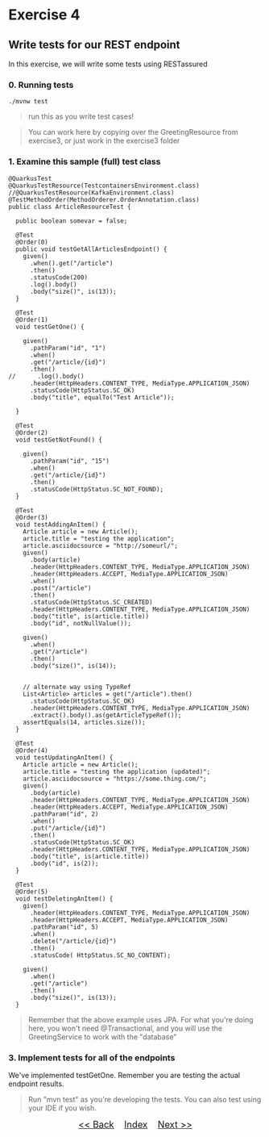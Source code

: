 # Exercise 4
## Write tests for our REST endpoint

In this exercise, we will write some tests using RESTassured

### 0. Running tests


   ```
   ./mvnw test
   ```

> run this as you write test cases!

> You can work here by copying over the GreetingResource from exercise3, or just work in the exercise3 folder

### 1. Examine this sample (full) test class

``` 
@QuarkusTest
@QuarkusTestResource(TestcontainersEnvironment.class)
//@QuarkusTestResource(KafkaEnvironment.class)
@TestMethodOrder(MethodOrderer.OrderAnnotation.class)
public class ArticleResourceTest {

  public boolean somevar = false;

  @Test
  @Order(0)
  public void testGetAllArticlesEndpoint() {
    given()
      .when().get("/article")
      .then()
      .statusCode(200)
      .log().body()
      .body("size()", is(13));
  }

  @Test
  @Order(1)
  void testGetOne() {

    given()
      .pathParam("id", "1")
      .when()
      .get("/article/{id}")
      .then()
//      .log().body()
      .header(HttpHeaders.CONTENT_TYPE, MediaType.APPLICATION_JSON)
      .statusCode(HttpStatus.SC_OK)
      .body("title", equalTo("Test Article"));

  }

  @Test
  @Order(2)
  void testGetNotFound() {

    given()
      .pathParam("id", "15")
      .when()
      .get("/article/{id}")
      .then()
      .statusCode(HttpStatus.SC_NOT_FOUND);
  }

  @Test
  @Order(3)
  void testAddingAnItem() {
    Article article = new Article();
    article.title = "testing the application";
    article.asciidocsource = "http://someurl/";
    given()
      .body(article)
      .header(HttpHeaders.CONTENT_TYPE, MediaType.APPLICATION_JSON)
      .header(HttpHeaders.ACCEPT, MediaType.APPLICATION_JSON)
      .when()
      .post("/article")
      .then()
      .statusCode(HttpStatus.SC_CREATED)
      .header(HttpHeaders.CONTENT_TYPE, MediaType.APPLICATION_JSON)
      .body("title", is(article.title))
      .body("id", notNullValue());

    given()
      .when()
      .get("/article")
      .then()
      .body("size()", is(14));


    // alternate way using TypeRef
    List<Article> articles = get("/article").then()
      .statusCode(HttpStatus.SC_OK)
      .header(HttpHeaders.CONTENT_TYPE, MediaType.APPLICATION_JSON)
      .extract().body().as(getArticleTypeRef());
    assertEquals(14, articles.size());
  }

  @Test
  @Order(4)
  void testUpdatingAnItem() {
    Article article = new Article();
    article.title = "testing the application (updated)";
    article.asciidocsource = "https://some.thing.com/";
    given()
      .body(article)
      .header(HttpHeaders.CONTENT_TYPE, MediaType.APPLICATION_JSON)
      .header(HttpHeaders.ACCEPT, MediaType.APPLICATION_JSON)
      .pathParam("id", 2)
      .when()
      .put("/article/{id}")
      .then()
      .statusCode(HttpStatus.SC_OK)
      .header(HttpHeaders.CONTENT_TYPE, MediaType.APPLICATION_JSON)
      .body("title", is(article.title))
      .body("id", is(2));
  }

  @Test
  @Order(5)
  void testDeletingAnItem() {
    given()
      .header(HttpHeaders.CONTENT_TYPE, MediaType.APPLICATION_JSON)
      .header(HttpHeaders.ACCEPT, MediaType.APPLICATION_JSON)
      .pathParam("id", 5)
      .when()
      .delete("/article/{id}")
      .then()
      .statusCode( HttpStatus.SC_NO_CONTENT);

    given()
      .when()
      .get("/article")
      .then()
      .body("size()", is(13));
  }
```
> Remember that the above example uses JPA. For what you're doing here, you won't need @Transactional, and you will use the GreetingService to work with the "database"

### 3. Implement tests for all of the endpoints  

We've implemented testGetOne. Remember you are testing the actual endpoint results.

> Run "mvn test" as you're developing the tests. You can also test using your IDE if you wish.



<p  align="center">
	<font size="4">
 		<a href="../exercise3/"><< Back</a>&nbsp;&nbsp;&nbsp;&nbsp;<a href="../">Index</a>&nbsp;&nbsp;&nbsp;&nbsp;<a href="../exercise5/">Next >></a></td>
 </font>
</p>
